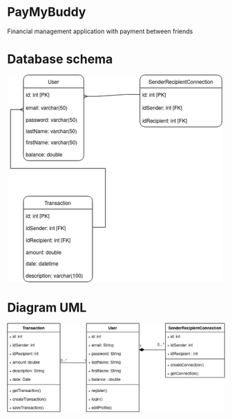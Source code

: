 # PayMyBuddy
Financial management application with payment between friends

# Database schema
![SchemaBDD.drawio.png](SchemaBDD.drawio.png)

# Diagram UML
![UML.drawio.png](UML.drawio.png)